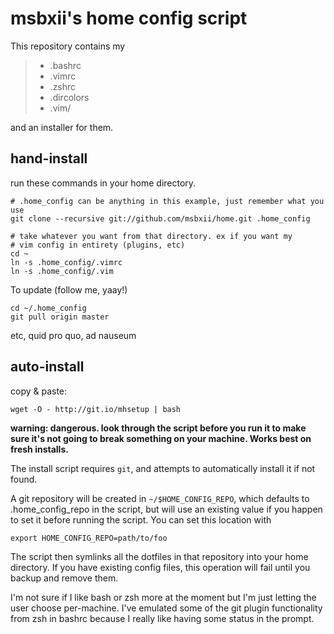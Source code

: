 msbxii's home config script
===========================

This repository contains my

> + .bashrc
> + .vimrc
> + .zshrc
> + .dircolors
> + .vim/

and an installer for them.


hand-install
------------

run these commands in your home directory.
    
	# .home_config can be anything in this example, just remember what you use
	git clone --recursive git://github.com/msbxii/home.git .home_config 

	# take whatever you want from that directory. ex if you want my 
	# vim config in entirety (plugins, etc)
	cd ~ 
	ln -s .home_config/.vimrc
	ln -s .home_config/.vim

To update (follow me, yaay!)

    cd ~/.home_config
	git pull origin master

etc, quid pro quo, ad nauseum

auto-install
------------

copy & paste:

    wget -O - http://git.io/mhsetup | bash

__warning: dangerous.  look through the script before you run it to make sure it's not 
    going to break something on your machine.  Works best on fresh installs.__

The install script requires `git`, and attempts to automatically install it if not found.

A git repository will be created in `~/$HOME_CONFIG_REPO`, which defaults to .home_config_repo
in the script, but will use an existing value if you happen to set it before running the script.
You can set this location with

	export HOME_CONFIG_REPO=path/to/foo

The script then symlinks all the dotfiles in that repository into your home
directory. If you have existing config files, this operation will fail until
you backup and remove them.


I'm not sure if I like bash or zsh more at the moment but I'm just letting the user
choose per-machine.  I've emulated some of the git plugin functionality from zsh 
in bashrc because I really like having some status in the prompt.


